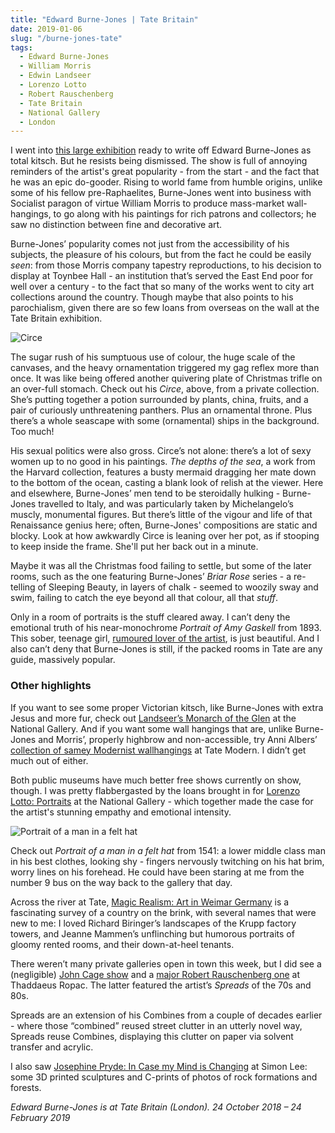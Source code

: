 ```yaml
---
title: "Edward Burne-Jones | Tate Britain"
date: 2019-01-06
slug: "/burne-jones-tate"
tags:
  - Edward Burne-Jones
  - William Morris
  - Edwin Landseer 
  - Lorenzo Lotto
  - Robert Rauschenberg
  - Tate Britain
  - National Gallery
  - London
---
```


I went into [this large exhibition](https://www.tate.org.uk/whats-on/tate-britain/exhibition/edward-burne-jones) ready to write off Edward Burne-Jones as total kitsch. But he resists being dismissed. The show is full of annoying reminders of the artist's great popularity - from the start - and the fact that he was an epic do-gooder. Rising to world fame from humble origins, unlike some of his fellow pre-Raphaelites, Burne-Jones went into business with Socialist paragon of virtue William Morris to produce mass-market wall-hangings, to go along with his paintings for rich patrons and collectors; he saw no distinction between fine and decorative art.

Burne-Jones’ popularity comes not just from the accessibility of his subjects, the pleasure of his colours, but from the fact he could be easily *seen*: from those Morris company tapestry reproductions, to his decision to display at Toynbee Hall - an institution that’s served the East End poor for well over a century - to the fact that so many of the works went to city art collections around the country. Though maybe that also points to his parochialism, given there are so few loans from overseas on the wall at the Tate Britain exhibition.

![Circe](/burne-jones-tate-1.jpg)

The sugar rush of his sumptuous use of colour, the huge scale of the canvases, and the heavy ornamentation triggered my gag reflex more than once. It was like being offered another quivering plate of Christmas trifle on an over-full stomach. Check out his *Circe*, above, from a private collection. She’s putting together a potion surrounded by plants, china, fruits, and a pair of curiously unthreatening panthers. Plus an ornamental throne. Plus there’s a whole seascape with some (ornamental) ships in the background. Too much!

His sexual politics were also gross. Circe’s not alone: there’s a lot of sexy women up to no good in his paintings. *The depths of the sea*, a work from the Harvard collection, features a busty mermaid dragging her mate down to the bottom of the ocean, casting a blank look of relish at the viewer. Here and elsewhere, Burne-Jones’ men tend to be steroidally hulking - Burne-Jones travelled to Italy, and was particularly taken by Michelangelo’s muscly, monumental figures. But there’s little of the vigour and life of that Renaissance genius here; often, Burne-Jones' compositions are static and blocky. Look at how awkwardly Circe is leaning over her pot, as if stooping to keep inside the frame. She'll put her back out in a minute.

Maybe it was all the Christmas food failing to settle, but some of the later rooms, such as the one featuring Burne-Jones’ *Briar Rose* series - a re-telling of Sleeping Beauty, in layers of chalk - seemed to woozily sway and swim, failing to catch the eye beyond all that colour, all that *stuff*.

Only in a room of portraits is the stuff cleared away. I can’t deny the emotional truth of his near-monochrome *Portrait of Amy Gaskell* from 1893. This sober, teenage girl, [rumoured lover of the artist](https://www.telegraph.co.uk/culture/3615349/Fruit-of-a-forbidden-passion.html), is just beautiful. And I also can’t deny that Burne-Jones is still, if the packed rooms in Tate are any guide, massively popular.

### Other highlights

If you want to see some proper Victorian kitsch, like Burne-Jones with extra Jesus and more fur, check out [Landseer’s Monarch of the Glen](https://www.nationalgallery.org.uk/whats-on/exhibitions/landseers-the-monarch-of-the-glen) at the National Gallery. And if you want some wall hangings that are, unlike Burne-Jones and Morris’, properly highbrow and non-accessible, try Anni Albers’ [collection of samey Modernist wallhangings](https://www.tate.org.uk/whats-on/tate-modern/exhibition/anni-albers) at Tate Modern. I didn’t get much out of either.

Both public museums have much better free shows currently on show, though. I was pretty flabbergasted by the loans brought in for [Lorenzo Lotto: Portraits](https://www.nationalgallery.org.uk/whats-on/exhibitions/lorenzo-lotto-portraits) at the National Gallery - which together made the case for the artist's stunning empathy and emotional intensity.

![Portrait of a man in a felt hat](Assets/burne-jones-tate-2.jpg)

Check out *Portrait of a man in a felt hat* from 1541: a lower middle class man in his best clothes, looking shy - fingers nervously twitching on his hat brim, worry lines on his forehead. He could have been staring at me from the number 9 bus on the way back to the gallery that day.

Across the river at Tate, [Magic Realism: Art in Weimar Germany](https://www.tate.org.uk/whats-on/tate-modern/exhibition/magic-realism) is a fascinating survey of a country on the brink, with several names that were new to me: I loved Richard Biringer’s landscapes of the Krupp factory towers, and Jeanne Mammen’s unflinching but humorous portraits of gloomy rented rooms, and their down-at-heel tenants.

There weren’t many private galleries open in town this week, but I did see a (negligible) [John Cage show](https://ropac.net/exhibition/ryoanji) and a [major Robert Rauschenberg one](https://www.ropac.net/exhibition/spreads-1975-83) at Thaddaeus Ropac. The latter featured the artist’s *Spreads* of the 70s and 80s.

Spreads are an extension of his Combines from a couple of decades earlier - where those “combined” reused street clutter in an utterly novel way, Spreads reuse Combines, displaying this clutter on paper via solvent transfer and acrylic.

I also saw [Josephine Pryde: In Case my Mind is Changing](https://www.simonleegallery.com/exhibitions/149/press_release/) at Simon Lee: some 3D printed sculptures and C-prints of photos of rock formations and forests.

*Edward Burne-Jones is at Tate Britain (London).  24 October 2018 – 24 February 2019*
